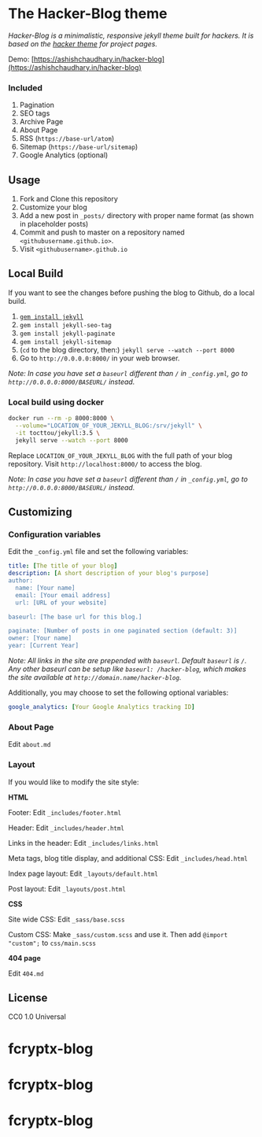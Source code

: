 # The Hacker-Blog theme

*Hacker-Blog is a minimalistic, responsive jekyll theme built for hackers. It is based on the [hacker theme](https://github.com/pages-themes/hacker) for project pages.*

Demo: [https://ashishchaudhary.in/hacker-blog](https://ashishchaudhary.in/hacker-blog)

### Included

1. Pagination
2. SEO tags
3. Archive Page
4. About Page
5. RSS (`https://base-url/atom`)
6. Sitemap (`https://base-url/sitemap`)
7. Google Analytics (optional)

## Usage

1. Fork and Clone this repository
2. Customize your blog
3. Add a new post in `_posts/` directory with proper name format (as shown in placeholder posts)
4. Commit and push to master on a repository named `<githubusername.github.io>`.
5. Visit `<githubusername>.github.io`

## Local Build

If you want to see the changes before pushing the blog to Github, do a local build.

1. [`gem install jekyll`](https://jekyllrb.com/docs/installation/#install-with-rubygems)
2. `gem install jekyll-seo-tag`
3. `gem install jekyll-paginate`
4. `gem install jekyll-sitemap`
5. (`cd` to the blog directory, then:) `jekyll serve --watch --port 8000`
6. Go to `http://0.0.0.0:8000/` in your web browser.

*Note: In case you have set a `baseurl` different than `/` in `_config.yml`, go to `http://0.0.0.0:8000/BASEURL/` instead.*

### Local build using docker

```bash
docker run --rm -p 8000:8000 \
  --volume="LOCATION_OF_YOUR_JEKYLL_BLOG:/srv/jekyll" \
  -it tocttou/jekyll:3.5 \
  jekyll serve --watch --port 8000
```

Replace `LOCATION_OF_YOUR_JEKYLL_BLOG` with the full path of your blog repository. Visit `http://localhost:8000/` to access the blog.

*Note: In case you have set a `baseurl` different than `/` in `_config.yml`, go to `http://0.0.0.0:8000/BASEURL/` instead.*

## Customizing

### Configuration variables

Edit the `_config.yml` file and set the following variables:

```yml
title: [The title of your blog]
description: [A short description of your blog's purpose]
author:
  name: [Your name]
  email: [Your email address]
  url: [URL of your website]

baseurl: [The base url for this blog.]

paginate: [Number of posts in one paginated section (default: 3)]
owner: [Your name]
year: [Current Year]
```

*Note: All links in the site are prepended with `baseurl`. Default `baseurl` is `/`. Any other baseurl can be setup like `baseurl: /hacker-blog`, which makes the site available at `http://domain.name/hacker-blog`.*

Additionally, you may choose to set the following optional variables:

```yml
google_analytics: [Your Google Analytics tracking ID]
```

### About Page

Edit `about.md`

### Layout

If you would like to modify the site style:

**HTML**

Footer: Edit `_includes/footer.html`

Header: Edit `_includes/header.html`

Links in the header: Edit `_includes/links.html`

Meta tags, blog title display, and additional CSS: Edit `_includes/head.html`

Index page layout: Edit `_layouts/default.html`

Post layout: Edit `_layouts/post.html`

**CSS**

Site wide CSS: Edit `_sass/base.scss`

Custom CSS: Make `_sass/custom.scss` and use it. Then add `@import "custom";` to `css/main.scss`

**404 page**

Edit `404.md`

## License

CC0 1.0 Universal
# fcryptx-blog
# fcryptx-blog
# fcryptx-blog
